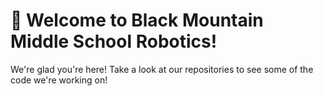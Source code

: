 
# 👋 Welcome to Black Mountain Middle School Robotics!
We're glad you're here!  Take a look at our repositories to see some of the code we're working on!

